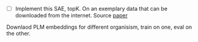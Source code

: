 - [ ] Implement this SAE, topK. On an exemplary data that can be downloaded from the internet. Source [paper](https://www.pnas.org/doi/10.1073/pnas.2506316122)

Downlaod PLM embeddings for different organisism, train on one, eval on the other.
